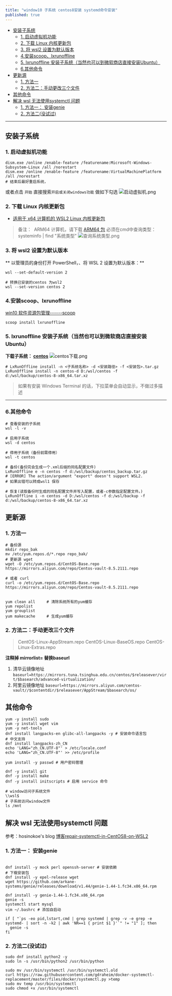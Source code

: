 ```yaml
---
title: "window10 子系统 centos8安装 systemd命令安装"
published: true
---
```

- [安装子系统](#安装子系统)
  - [1. 启动虚拟机功能](#1-启动虚拟机功能)
  - [2. 下载 Linux 内核更新包](#2-下载-linux-内核更新包)
  - [3. 将 wsl2 设置为默认版本](#3-将-wsl2-设置为默认版本)
  - [4.安装scoop、lxrunoffline](#4安装scooplxrunoffline)
  - [5. lxrunoffline 安装子系统（当然也可以到微软商店直接安装Ubuntu）](#5-lxrunoffline-安装子系统当然也可以到微软商店直接安装ubuntu)
  - [6.其他命令](#6其他命令)
- [更新源](#更新源)
  - [1. 方法一](#1-方法一)
  - [2. 方法二：手动更改三个文件](#2-方法二手动更改三个文件)
- [其他命令](#其他命令)
- [解决 wsl 无法使用systemctl 问题](#解决-wsl-无法使用systemctl-问题)
  - [1. 方法一： 安装genie](#1-方法一-安装genie)
  - [2. 方法二(没试过)](#2-方法二没试过)

----

## 安装子系统
### 1. 启动虚拟机功能
```
dism.exe /online /enable-feature /featurename:Microsoft-Windows-Subsystem-Linux /all /norestart
dism.exe /online /enable-feature /featurename:VirtualMachinePlatform /all /norestart
# 结束后最好重启系统， 
```
或者点击 `开始` 直接搜索`开启或关闭windows功能` 做如下勾选
![启动虚拟机.png](../png/%E8%99%9A%E6%8B%9F%E6%9C%BA%E5%8A%9F%E8%83%BD%E5%90%AF%E5%8A%A8.png)




### 2. 下载 Linux 内核更新包
*   [适用于 x64 计算机的 WSL2 Linux 内核更新包](https://wslstorestorage.blob.core.windows.net/wslblob/wsl_update_x64.msi)

> 备注：  ARM64 计算机，请下载 [ARM64 包](https://wslstorestorage.blob.core.windows.net/wslblob/wsl_update_arm64.msi)
> 必须在cmd中查询类型：systeminfo | find "系统类型"
![查询系统类型.png](https://upload-images.jianshu.io/upload_images/20179910-03de00a0b424ebb8.png?imageMogr2/auto-orient/strip%7CimageView2/2/w/1240)

### 3. 将 wsl2 设置为默认版本

** 以管理员的身份打开 PowerShell，、将 WSL 2 设置为默认版本：**
```shell
wsl --set-default-version 2

# 转换已安装的centos 为wsl2
wsl --set-version centos 2
```
### 4.安装scoop、lxrunoffline
[win10 软件资源包管理------scoop](https://www.jianshu.com/p/aa7fad6dd3ea)

```shell
scoop install lxrunoffline
```
### 5. lxrunoffline 安装子系统（当然也可以到微软商店直接安装Ubuntu）
**下载子系统： [centos](https://github.com/CentOS/sig-cloud-instance-images/tree/CentOS-8-x86_64/docker)**
![centos下载.png](../png/centos8.png)
```
# LxRunOffline install -n <子系统名称> -d <安装路径> -f <安装包>.tar.gz
LxRunOffline install -n centos-d D:/wsl/centos -f d:/wsl/backup/centos-8-x86_64.tar.xz
```
> 如果有安装 Windows Terminal 的话，下拉菜单会自动显示，不做过多描述

----

### 6.其他命令
```shell
# 查看安装的子系统
wsl -l -v

# 启用子系统
wsl -d centos

# 停用子系统（备份前需停用）
wsl -t centos

# 备份(备份完会生成一个.xml后缀的同名配置文件)
LxRunOffline e -n centos -f d:/wsl/backup/centos_backup.tar.gz
# [ERROR] The action/argument "export" doesn't support WSL2. 
# 如果出错可以转成wsl1 保存

# 恢复(读取备份时生成的同名配置文件并写入配置，或者-c参数指定配置文件。)
LxRunOffline i -n centos -d D:/wsl/centos -f d:/wsl/backup -f d:/wsl/backup/centos-8-x86_64.tar.xz
```

## 更新源
### 1. 方法一
```shell
# 备份源
mkdir repo_bak
mv /etc/yum.repos.d/*.repo repo_bak/
# 更新源 wget
wget -O /etc/yum.repos.d/CentOS-Base.repo https://mirrors.aliyun.com/repo/Centos-vault-8.5.2111.repo

# 或者 curl
curl -o /etc/yum.repos.d/CentOS-Base.repo https://mirrors.aliyun.com/repo/Centos-vault-8.5.2111.repo


yum clean all     # 清除系统所有的yum缓存
yum repolist
yum grouplist
yum makecache     # 生成yum缓存

```

### 2. 方法二：手动更改三个文件
> CentOS-Linux-AppStream.repo
> CentOS-Linux-BaseOS.repo
> CentOS-Linux-Extras.repo

**注释掉 mirrorlist=  替换baseurl**
1. 清华云镜像地址
`baseurl=https://mirrors.tuna.tsinghua.edu.cn/centos/$releasever/virt/$basearch/advanced-virtualization/`
2. 阿里云镜像地址
`baseurl=https://mirrors.aliyun.com/centos-vault//$contentdir/$releasever/AppStream/$basearch/os/`

## 其他命令
```shell
yum -y install sudo
yum -y install wget vim
yum -y net-tools 
dnf install langpacks-en glibc-all-langpacks -y # 安装命令语言包
# 中文支持
dnf install langpacks-zh_CN
echo 'LANG="zh_CN.UTF-8"' > /etc/locale.conf
echo 'LANG="zh_CN.UTF-8"' >> /etc/profile

yum install -y passwd # 用户密码管理

dnf -y install git
dnf -y install make
dnf -y install initscripts # 启用 service 命令

# window访问子系统文件
\\wsl$
# 子系统访问window文件
ls /mnt
```
## 解决 wsl 无法使用systemctl 问题
参考：hosinokoe's blog [博客repair-systemctl-in-CentOS8-on-WSL2](https://www.qiuzhi12.com/2021/10/25/repair-systemctl-in-CentOS8-on-WSL2/#/%E4%BF%AE%E5%A4%8Dsystemd)
### 1. 方法一： 安装genie
```shell

dnf install -y mock perl openssh-server # 安装依赖
# 下载安装包
dnf install -y epel-release wget 
wget https://github.com/arkane-systems/genie/releases/download/v1.44/genie-1.44-1.fc34.x86_64.rpm

dnf install -y genie-1.44-1.fc34.x86_64.rpm
genie -s
systemctl start mysql
vim ~/.bashrc # 添加自启动
```

```bashrc
if [ "`ps -eo pid,lstart,cmd | grep systemd | grep -v -e grep -e systemd- | sort -n -k2 | awk 'NR==1 { print $1 }'`" != "1" ]; then
  genie -s
fi
```
### 2. 方法二(没试过)
```shell
sudo dnf install python2 -y
sudo ln -s /usr/bin/python2 /usr/bin/python

sudo mv /usr/bin/systemctl /usr/bin/systemctl.old
curl https://raw.githubusercontent.com/gdraheim/docker-systemctl-replacement/master/files/docker/systemctl.py >temp
sudo mv temp /usr/bin/systemctl
sudo chmod +x /usr/bin/systemctl